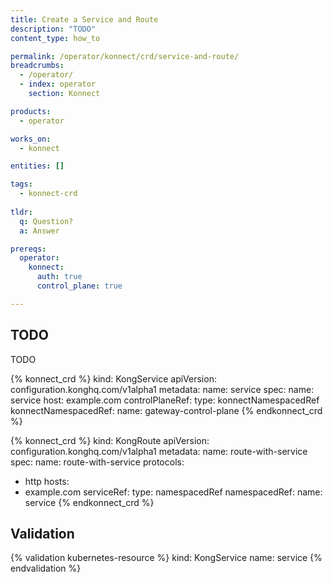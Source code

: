 ```yaml
---
title: Create a Service and Route
description: "TODO"
content_type: how_to

permalink: /operator/konnect/crd/service-and-route/
breadcrumbs:
  - /operator/
  - index: operator
    section: Konnect

products:
  - operator

works_on:
  - konnect

entities: []

tags:
  - konnect-crd
 
tldr:
  q: Question?
  a: Answer

prereqs:
  operator:
    konnect:
      auth: true
      control_plane: true

---
```


## TODO

TODO

{% konnect_crd %}
kind: KongService
apiVersion: configuration.konghq.com/v1alpha1
metadata:
  name: service
spec:
  name: service
  host: example.com
  controlPlaneRef:
    type: konnectNamespacedRef
    konnectNamespacedRef:
      name: gateway-control-plane
{% endkonnect_crd %}

{% konnect_crd %}
kind: KongRoute
apiVersion: configuration.konghq.com/v1alpha1
metadata:
  name: route-with-service
spec:
  name: route-with-service
  protocols:
  - http
  hosts:
  - example.com
  serviceRef:
    type: namespacedRef
    namespacedRef:
      name: service
{% endkonnect_crd %}

## Validation

{% validation kubernetes-resource %}
kind: KongService
name: service
{% endvalidation %}
